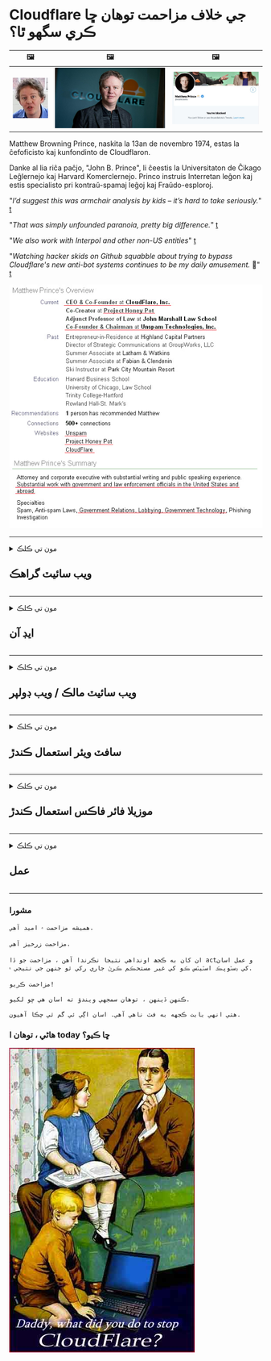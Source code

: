 # Cloudflare جي خلاف مزاحمت توهان ڇا ڪري سگهو ٿا؟

| 🖼 | 🖼 | 🖼 |
| --- | --- | --- |
| ![](../image/matthew_prince_teen.jpg) | ![](../image/matthew_prince.jpg) | ![](../image/blockedbymatthewprince.jpg) |


Matthew Browning Prince, naskita la 13an de novembro 1974, estas la ĉefoficisto kaj kunfondinto de Cloudflaron.

Danke al lia riĉa paĉjo, "John B. Prince", li ĉeestis la Universitaton de Ĉikago Leĝlernejo kaj Harvard Komerclernejo.
Princo instruis Interretan leĝon kaj estis specialisto pri kontraŭ-spamaj leĝoj kaj Fraŭdo-esploroj.


"*I’d suggest this was armchair analysis by kids – it’s hard to take seriously.*" [t](https://www.theguardian.com/technology/2015/nov/19/cloudflare-accused-by-anonymous-helping-isis)

"*That was simply unfounded paranoia, pretty big difference.*"  [t](https://twitter.com/xxdesmus/status/992757936123359233)

"*We also work with Interpol and other non-US entities*" [t](https://twitter.com/eastdakota/status/1203028504184360960)

"*Watching hacker skids on Github squabble about trying to bypass Cloudflare's new anti-bot systems continues to be my daily amusement.* 🍿" [t](https://twitter.com/eastdakota/status/1273277839102656515)


![](../image/whoismp.jpg)

---


<details>
<summary>مون تي ڪلڪ

## ويب سائيٽ گراهڪ
</summary>


- جيڪڏهن ويب سائيٽ جيڪا توهان پسند ڪيو ٿا Cloudflare استعمال ڪندي ، ٻڌايو ته Cloudflare استعمال نه ڪريو.
  - سوشل ميڊيا جهڙوڪ فيس بوڪ ، Reddit ، Twitter يا Mastodon تي ڪو به فرق نٿو پوي. [حرڪتون کان وڌيڪ عمل بلند آهن.](https://twitter.com/phyzonloop/status/1274132092490862594)
  - ويب سائيٽ جي مالڪ سان رابطو ڪرڻ جي ڪوشش ڪريو جيڪڏهن توهان پنهنجو پاڻ کي ڪارائتو بڻائڻ چاهيو ٿا.

[Cloudflare چيو](https://github.com/Eloston/ungoogled-chromium/issues/783):
```
اسان شفارس ڪيون ٿا ته توهان منتظمين سان گڏ مخصوص خدمتن يا سائيٽن تائين پهچو جنهن سان توهان مسئلي ۾ رهو ٿا ۽ پنهنجي تجربي سان حصيداري ڪريو ٿا.
```

[جيڪڏهن توهان ان کان نه پڇو ، ويب سائيٽ مالڪ ڪڏهن به اهو مسئلو knowاڻ ناهي.](../PEOPLE.md)

![](../image/liberapay.jpg)

[ڪامياب مثال](https://counterpartytalk.org/t/turn-off-cloudflare-on-counterparty-co-plz/164/5).<br>
توهان کي ڪو مسئلو آهي؟ [هاڻي پنهنجو آواز بلند ڪريو.](https://github.com/maraoz/maraoz.github.io/issues/1) هيٺ مثال.

```
توهان صرف ڪارپوريٽ سينسرشپ ۽ ڪاميٽي نگراني جي مدد ڪري رهيا آهيو.
http://crimeflare.eu.org
```

```
توهان جو ويب صفحو CloudFlare جي خانگي ديوتائن واري خانگي رازداري ۾ آهي.
http://crimeflare.eu.org
```

- ويب سائيٽ جي رازداري پاليسي پڙهڻ لاءِ ڪجهه وقت ڪو.
  - جيڪڏهن ويب سائيٽ Cloudflare جي پويان آهي يا ويب سائيٽ Cloudflare سان ڳن servicesيل خدمتون استعمال ڪري رهي آهي.

اهو لازمي طور تي وضاحت ڪري ٿو ته “Cloudflare” ڇا آهي ، ۽ Cloudflare سان پنهنجي ڊيٽا حصيداري ڪرڻ جي اجازت طلب ڪريو. ائين ڪرڻ ۾ ناڪامي وارو ڀروسو ڀوڳجي ويندو ۽ سوال ۾ ويبسائيٽ کان پاسو ڪرڻ گهرجي.

[قابل قبول رازداري پاليسي جو مثال هتي آهي](https://archive.is/bDlTz) ("Subprocessors" > "Entity Name")

```
مون توهان جي پرائيويسي پاليسي پڙهي آهي ۽ مان لفظ Cloudflare ڳولي نه سگهيس.
آئون توهان سان ڊيٽا شيئر ڪرڻ کان انڪار ڪريان جيڪڏهن توهان منهنجي ڊيٽا کي Cloudflare کي جاري ڪرڻ جاري رکو.
http://crimeflare.eu.org
```

اهو رازداري پاليسي جو هڪ مثال آهي جنهن ۾ Cloudflare لفظ ناهي.
[Liberland Jobs](https://archive.is/daKIr) [privacy policy](https://docsend.com/view/feiwyte):

![](../image/cfwontobey.jpg)

Cloudflare انهن جي پنهنجي رازداري پاليسي آهي.
[ڪلائوڊ فيلر ڊڪسڪسڪس ماڻهن کي پسند ڪري ٿو.](https://www.reddit.com/r/GamerGhazi/comments/2s64fe/be_wary_reporting_to_cloudflare/)

هتي ويب سائٽ جي سائن اپ فارم لاءِ سٺو مثال آهي.
AFAIK ، صفر ويب سائيٽ هي ڪر. ڇا توهان انهن تي اعتبار ڪندو؟

```
"ايڪس وائيز لاءِ سائن اپ" تي ڪلڪ ڪندي ، توهان اسان جي خدمت جي شرطن ۽ رازداري جي بيان تي متفق آهيو.
توهان Cloudflare سان پنهنجي ڊيٽا شيئر ڪرڻ تي پڻ متفق آهيو ۽ cloudflare جي رازداري بيان تي پڻ راضي ٿيو.
جيڪڏهن Cloudflare توهان جي معلومات لڪي ٿو يا توهان کي اسان جي سرور سان ڳن won'tڻ نه ڏيندو ، اها اسان جي غلطي ناهي. [*]

[ سائن اپ ڪريو ] [ مان متفق نه آهيان ]
```
[*] [PEOPLE.md](../PEOPLE.md)


- انھن جي خدمت استعمال نه ڪرڻ جي ڪوشش ڪريو. ياد رکو ته توهان Cloudflare طرفان ڏسي رهيا آهيو.
  - ["I'm in your TLS, sniffin' your passworz"](../image/iminurtls.jpg)

- ٻي ويب سائيٽ جي ڳولا ڪريو. انٽرنيٽ تي ڪي متبادل ۽ موقعا آھن!

- روزانو جي بنياد تي Tor کي استعمال ڪرڻ لاءِ پنهنجن دوستن کي قائل ڪيو.
  - گمنام اوپن انٽرنيٽ جو معيار هئڻ گهرجي!
  - [اهو نوٽ ڪريو ته تور منصوبو هن منصوبي کي ناپسند ڪندو آهي.](../HISTORY.md)

</details>

------

<details>
<summary>مون تي ڪلڪ

## ايڊ آن
</summary>

- جيڪڏھن توھان جو براؤزر فائر فاکس آھي ، ٽور برائوزر ، يا غير محفوظ ٿيل Chromium ھيٺ ڏنل ھڪ اضافو ھي استعمال ڪريو.
  - جيڪڏهن توهان ٻيون نئون اضافو شامل ڪرڻ چاهيو ٿا پهرين انهي بابت پڇو.


| نالو | ٺاھيندڙ | سپورٽ | بلاڪ ڪري سگھي ٿو | اطلاع ڏئي سگهان ٿو | Chrome |
| -------- | -------- | -------- | -------- | -------- | -------- |
| [Bloku Cloudflaron MITM-Atakon](../subfiles/about.bcma.md) | #Addon | [ ? ](http://crimeflare.eu.org/) | **ها**     | **ها**     |  **ها** |
| [Ĉu ligoj estas vundeblaj al MITM-atako?](../subfiles/about.ismm.md) | #Addon | [ ? ](http://crimeflare.eu.org/) | نه     | **ها**     |  **ها** |
| [Ĉu ĉi tiuj ligoj blokos Tor-uzanton?](../subfiles/about.isat.md) | #Addon | [ ? ](http://crimeflare.eu.org/) | نه     | **ها**     |  **ها** |
| [Block Cloudflare MITM Attack](https://trac.torproject.org/projects/tor/attachment/ticket/24351/block_cloudflare_mitm_attack-1.0.14.1-an%2Bfx.xpi)<br>[**DELETED BY TOR PROJECT**](../HISTORY.md) | nullius | [ ? ](tool/block_cloudflare_mitm_fx), [Link](http://crimeflare.eu.org/) | **ها**     | **ها**     |  نه |
| [TPRB](http://34ahehcli3epmhbu2wbl6kw6zdfl74iyc4vg3ja4xwhhst332z3knkyd.onion/) | Sw | [ ? ](http://34ahehcli3epmhbu2wbl6kw6zdfl74iyc4vg3ja4xwhhst332z3knkyd.onion/) | **ها**     | **ها**     |  نه |
| [Detect Cloudflare](https://addons.mozilla.org/en-US/firefox/addon/detect-cloudflare/) | Frank Otto | [ ? ](https://github.com/traktofon/cf-detect) | نه     | **ها**     |  نه |
| [True Sight](https://addons.mozilla.org/en-US/firefox/addon/detect-cloudflare-plus/) | claustromaniac | [ ? ](https://github.com/claustromaniac/detect-cloudflare-plus) | نه     | **ها**     |  نه |
| [Which Cloudflare datacenter am I visiting?](https://addons.mozilla.org/en-US/firefox/addon/cf-pop/) | 依云 | [ ? ](https://github.com/lilydjwg/cf-pop) | نه     | **ها**     |  نه |


- ”ديڪرٽرايلس“ ”سي ڊي اين ج ايس (Cloudflare)“ جو ڪنيڪشن روڪي سگهي ٿو.
  - اهو ڪيترن ئي درخواستن کي نيٽ ورڪن تائين پهچڻ کان روڪيندو آهي ، ۽ سائيٽن کي ٽوڙڻ لاءِ رکڻ لاءِ مقامي فائلون ڏيندو آهي.
  - ڊولپر جواب ڏنو: "[very concerning indeed](https://github.com/Synzvato/decentraleyes/issues/236#issuecomment-352049501)", "[widespread usage severely centralizes the web](https://github.com/Synzvato/decentraleyes/issues/251#issuecomment-366752049)"

- [توهان پڻ پنهنجي سرٽيفڪيٽ اٿارٽي (CA) تان Cloudflare سرٽيفڪيٽ کي ختم يا بي اعتمادي ڪري سگهو ٿا.](https://www.ssl.com/how-to/remove-root-certificate-firefox/)

</details>

------

<details>
<summary>مون تي ڪلڪ

## ويب سائيٽ مالڪ / ويب ڊولپر
</summary>


![](../image/word_cloudflarefree.jpg)

- Cloudflare حل ، مدت نه استعمال ڪريو.
  - توهان هن کان بهتر ڪري سگھو ٿا ، صحيح؟ [هتي Cloudflare سبسڪرپشن ، منصوبا ، ڊومين يا اڪائونٽ ختم ڪرڻ لاءِ ڪئين.](https://support.cloudflare.com/hc/en-us/articles/200167776-Removing-subscriptions-plans-domains-or-accounts)

| 🖼 | 🖼 |
| --- | --- |
| ![](../image/htmlalertcloudflare.jpg) | ![](../image/htmlalertcloudflare2.jpg) |

- وڌيڪ گراهڪن چاهيو؟ توهان کي خبر آهي ته ڇا ڪرڻو آهي. اشارو ”مٿان لڪير“ آهي.
  - [هيلو ، توهان لکيو ”اسان توهان جي رازداري کي سنجيده وٺون ٿا“ پر مون کي ”غلطي 403 منع ٿيل گمنام پراکسي جي اجازت ناهي“.](https://it.slashdot.org/story/19/02/19/0033255/stop-saying-we-take-your-privacy-and-security-seriously) توهان ٽور يا وي پي اين کي ڇو بلاڪ ڪري رهيا آهيو؟ [۽ توهان عارضي اي ميلن کي ڇو بلاڪ ڪري رهيا آهيو؟](http://523kpawzkarw3j6afz2elxfs4h3hfclomkcmbjs6kaimo4lokympi6yd.onion/)

![](../image/anonexist.jpg)

- Cloudflare استعمال ڪرڻ سان بندش جو امڪان وڌي ويندو. گهمڻ وارا توهان جي ويب سائيٽ تائين رسائي نٿا ڪري سگهن ، جيڪڏهن توهان جو سرور گهٽ آهي يا ڪلائوڊ فليئر هيٺ آهي.
  - [ڇا توهان واقعي سوچيو ته Cloudflare ڪڏهن به هيٺ نه ٿيو؟](https://www.ibtimes.com/cloudflare-down-not-working-sites-producing-504-gateway-timeout-errors-2618008) [Another](https://twitter.com/Jedduff/status/1097875615997399040) [sample](https://twitter.com/search?f=tweets&vertical=default&q=Cloudflare%20is%20having%20problems). [Need more](../PEOPLE.md)?

![](../image/cloudflareinternalerror.jpg)

- Cloudflare کي پنهنجي ”API سروس“ جي پراکسي لاءِ استعمال ڪرڻ ، ”سافٽويئر تازه ڪاري سرور“ يا ”آر ايس ايس فيڊ“ توهان جي صارف کي نقصان پهچائي سگهندو. هڪ گراهڪ توهان کي فون ڪيو ۽ چيو ”مان توهان جو API هاڻي استعمال نٿو ڪري سگهان“ ۽ توهان کي خبر ناهي ته ڇا ٿي رهيو آهي. Cloudflare خاموشي سان توهان جي گراهڪ کي بلاڪ ڪري سگهي ٿو. ڇا توهان سمجهو ٿا ته اهو ٺيڪ آهي؟
  - آن لائن سروس ۾ ڪيترائي آر ايس ايس پڙهيل گراهڪ ۽ آر ايس ايس پڙهندڙ آهن. جيڪڏهن توهان ماڻهن کي سبسڪرپشن جي اجازت نه ڏئي رهيا آهيو توهان آر ايس ايس فيڊ کي ڇو شايع ڪري رهيا آهيو؟

![](../image/rssfeedovercf.jpg)

- ڇا توهان کي HTTPS سرٽيفڪيٽ جي ضرورت آهي؟ ”ليڊ اينڊريٽ“ استعمال ڪريو يا صرف سي اي ڪمپني خريد ڪريو.

- ڇا توهان کي ڊي اين ايس سرور جي ضرورت آهي؟ ڇا توهان جو پنهنجو سرور قائم نٿو ڪري سگھجي؟ انهن جي باري ۾: [Hurricane Electric Free DNS](https://dns.he.net/), [Dyn.com](https://dyn.com/dns/), [1984 Hosting](https://www.1984hosting.com/), [Afraid.Org (جيڪڏهن توهان TOR استعمال ڪريو ته اداري پنهنجو اڪائونٽ حذف ڪيو)](https://freedns.afraid.org/)

- هلندڙ هوسٽنگ سروس؟ صرف مفت؟ انهن جي باري ۾: [Onion Service](http://vww6ybal4bd7szmgncyruucpgfkqahzddi37ktceo3ah7ngmcopnpyyd.onion/en/security/network-security/tor/onionservices-best-practices), [Free Web Hosting Area](https://freewha.com/), [Autistici/Inventati Web Site Hosting](https://www.autinv5q6en4gpf4.onion/services/website), [Github Pages](https://pages.github.com/), [Surge](https://surge.sh/)
  - [Cloudflare جو متبادل](../subfiles/cloudflare-alternatives.md)

- ڇا توهان "cloudflare-ipfs.com" استعمال ڪري رهيا آهيو؟ [ڇا توهان knowاڻو ٿا Cloudflare IPFS خراب آهي؟](../PEOPLE.md)

- توهان جي سرور تي ويب ايپليڪيشن فائر وال جهڙوڪ OWASP ۽ Fail2Ban انسٽال ڪريو ۽ ان کي صحيح طريقي سان ترتيب ڏيو
  - تور کي بلاڪ ڪرڻ ڪو حل ناهي. نن badن خراب استعمال ڪندڙن لاءِ سڀني کي سزا نه ڏيو.

- صارفين کي پنهنجي ويب سائيٽ تائين رسائي ڪرڻ کان روڪيو يا بلاڪ ڪيو “Cloudflare Warp” ۽ هڪ سبب فراهم ڪريو جيڪڏهن توهان ڪري سگهو ٿا.

> IP لسٽ: "[Cloudflare جي موجوده IP حدون](cloudflare_inc/)"

> A: بس انهن کي رڪاوٽ ڪيو

```
server {
...
deny 173.245.48.0/20;
deny 103.21.244.0/22;
deny 103.22.200.0/22;
deny 103.31.4.0/22;
deny 141.101.64.0/18;
deny 108.162.192.0/18;
deny 190.93.240.0/20;
deny 188.114.96.0/20;
deny 197.234.240.0/22;
deny 198.41.128.0/17;
deny 162.158.0.0/15;
deny 104.16.0.0/12;
deny 172.64.0.0/13;
deny 131.0.72.0/22;
deny 2400:cb00::/32;
deny 2606:4700::/32;
deny 2803:f800::/32;
deny 2405:b500::/32;
deny 2405:8100::/32;
deny 2a06:98c0::/29;
deny 2c0f:f248::/32;
...
}
```

> B: ڊي warningاريندڙ پيج تي وريو

```
http {
...
geo $iscf {
default 0;
173.245.48.0/20 1;
103.21.244.0/22 1;
103.22.200.0/22 1;
103.31.4.0/22 1;
141.101.64.0/18 1;
108.162.192.0/18 1;
190.93.240.0/20 1;
188.114.96.0/20 1;
197.234.240.0/22 1;
198.41.128.0/17 1;
162.158.0.0/15 1;
104.16.0.0/12 1;
172.64.0.0/13 1;
131.0.72.0/22 1;
2400:cb00::/32 1;
2606:4700::/32 1;
2803:f800::/32 1;
2405:b500::/32 1;
2405:8100::/32 1;
2a06:98c0::/29 1;
2c0f:f248::/32 1;
}
...
}

server {
...
if ($iscf) {rewrite ^ https://example.com/cfwsorry.php;}
...
}

<?php
header('HTTP/1.1 406 Not Acceptable');
echo <<<CLOUDFLARED
Thank you for visiting ourwebsite.com!<br />
We are sorry, but we can't serve you because your connection is being intercepted by Cloudflare.<br />
Please read http://crimeflare.eu.org for more information.<br />
CLOUDFLARED;
die();
```

- جيڪڏهن توهان آزادي تي يقين رکون ۽ گمنام صارفن کي ڀليڪار مڃو ته Tor Onion Service يا I2P انسائيڪ سيٽ ڪريو

- ٻين ڪلارنيٽ / ٽور ڊبل ويب سائيٽ آپريٽرن کان صلاح پڇو ۽ گمنام دوست ٺاهيو!

</details>

------

<details>
<summary>مون تي ڪلڪ

## سافٽ ويئر استعمال ڪندڙ
</summary>


- Discord CloudFlare استعمال ڪري رهيو آهي متبادل؟ اسان مشورو ڏيو [**Briar** (Android)](https://f-droid.org/en/packages/org.briarproject.briar.android/), [Ricochet (PC)](https://ricochet.im/), [Tox + Tor (Android/PC)](https://tox.chat/download.html)
  - برري ۾ ٽور ڊيمن شامل آهي تنهن ڪري توهان کي Orbot انسٽال ڪرڻ جي ضرورت نه آهي.
  - ڪي ٽيچ ڊولپرز ، اوپن پرائيويسي ، حذف ڪيل اسٽاپ_ڪلي فلي پروجيڪٽ ان جي گٽ سروس کان بغير نوٽس.

- جيڪڏهن توهان ڊيبين GNU / لينڪس استعمال ڪندا آهيو ، يا ڪوئي نسخو ، رڪنيت حاصل ڪريو: [bug #831835](https://bugs.debian.org/cgi-bin/bugreport.cgi?bug=831835). ۽ جيڪڏهن توهان ڪري سگهو ٿا ، پيچ جي تصديق ڪرڻ ۾ مدد ڪريو ۽ سنڀاليندڙ کي صحيح نتيجي تي پهچندي مدد ڪريو ته ڇا اهو قبول ٿيڻ گهرجي.

- هميشه هنن برائوزرن جي صلاح ڏيو.

| نالو | ٺاھيندڙ | سپورٽ | راءِ ڏيو |
| -------- | -------- | -------- | -------- |
| [Ungoogled-Chromium](https://ungoogled-software.github.io/ungoogled-chromium-binaries/) | Eloston | [ ? ](https://github.com/Eloston/ungoogled-chromium) | PC (Win, Mac, Linux)  _!Tor_ |
| [Bromite](https://www.bromite.org/fdroid) | Bromite | [ ? ](https://github.com/bromite/bromite/issues) | Android  _!Tor_ |
| [Tor Browser](https://www.torproject.org/download/) | Tor Project | [ ? ](https://support.torproject.org/) | PC (Win, Mac, Linux)  _Tor_|
| [Tor Browser Android](https://www.torproject.org/download/) | Tor Project | [ ? ](https://support.torproject.org/) | Android  _Tor_|
| [Onion Browser](https://itunes.apple.com/us/app/onion-browser/id519296448?mt=8) | Mike Tigas | [ ? ](https://github.com/OnionBrowser/OnionBrowser/issues) | Apple iOS  _Tor_|
| [GNU/Icecat](https://www.gnu.org/software/gnuzilla/) | GNU | [ ? ](https://www.gnu.org/software/gnuzilla/) | PC (Linux) |
| [IceCatMobile](https://f-droid.org/en/packages/org.gnu.icecat/) | GNU | [ ? ](https://lists.gnu.org/mailman/listinfo/bug-gnuzilla) | Android |
| [Iridium Browser](https://iridiumbrowser.de/about/) | Iridium | [ ? ](https://github.com/iridium-browser/iridium-browser/) | PC (Win, Mac, Linux, OpenBSD) |


ٻئي سافٽ ويئر جي رازداري ناممڪن آهي. هن جو مطلب ناهي تور برائوزر ”مڪمل“ آهي.
انٽرنيٽ ۽ ٽيڪنالاجي تي ڪوبه 100 سيڪڙو محفوظ ناهي ۽ نه ئي 100 سيڪڙو پرائيويٽ آهي.

- تور استعمال ڪرڻ نٿا چاهيو؟ توهان ٽور ڊيمن سان ڪوبه برائوزر استعمال ڪري سگهو ٿا.
  - [ياد رکجو تور منصوبو پسند نٿو ڪري.](https://support.torproject.org/tbb/tbb-9/) جيڪڏهن توهان ائين ڪرڻ جي قابل آهيو ته ٽور برائوزر استعمال ڪريو.
- [ڪروميم تور سان ڪئين استعمال ڪجي](../subfiles/chromium_tor.md)


اچو ته ٻين سافٽ ويئر جي رازداري بابت ڳالهايون.

- [جيڪڏهن توهان واقعي فائرفاڪس استعمال ڪرڻ جي ضرورت آهي ، چونڊيو ”فائر فاڪس ESR“.](https://www.mozilla.org/en-US/firefox/organizations/)
  - [فائر فاڪس - اسپائي ويئر واچ ڊوگ](https://spyware.neocities.org/articles/firefox.html)
  - [فائر فاڪس مفت تقرير کي رد ڪري ٿو ، آزاد تقرير تي پابندي لڳائي ٿو](https://web.archive.org/web/20200423010026/https://reclaimthenet.org/firefox-rejects-free-speech-bans-free-speech-commenting-plugin-dissenter-from-its-extensions-gallery/)
  - ["100+ ڊائون لوڊ. اهو لڳي ٿو ته ڪنهن سوفٽويئر ڪمپني کي گهر ۾ رهڻ لاءِ ... ان ڏينهن سوفٽويئر تمام گهڻو آهي."](https://old.reddit.com/r/firefox/comments/gutdiw/weve_got_work_to_do_the_mozilla_blog/fslbbb6/)
  - [اڙي ، ڇو فائر فاڪسس منهنجي يو آر ايل بار ۾ اسپانسرش ڪيل لنڪس ڏيکاري رهيو آهي؟](https://www.reddit.com/r/firefox/comments/jybx2w/uh_why_is_firefox_showing_me_sponsored_links_in/)
  - [موزيلا - شيطان اوتار](https://digdeeper.neocities.org/ghost/mozilla.html)

- [ياد رکو ، موزيلا Cloudflare سروس استعمال ڪري رهيو آهي.](https://www.robtex.com/dns-lookup/www.mozilla.org) [اهي پنهنجي پراڊڪٽ تي Cloudflare جي DNS سروس پڻ استعمال ڪري رهيا آهن.](https://www.theregister.co.uk/2018/03/21/mozilla_testing_dns_encryption/)

- [موزيلا هن ٽڪيٽ کي باضابطه طور رد ڪري ڇڏيو.](https://bugzilla.mozilla.org/show_bug.cgi?id=1426618)

- [فائر فاڪس جو شوق آهي.](https://github.com/mozilla-mobile/focus-android/issues/1743) [انهن ٽيلي ميٽري بند ڪرڻ جو واعدو ڪيو پر انهن اهو بدلائي ڇڏيو.](https://github.com/mozilla-mobile/focus-android/issues/4210)

- [پيلي مون / بايوليسڪ ڊولپر کلاؤڊ فليئر سان پيار ڪندو آهي.](https://github.com/mozilla-mobile/focus-android/issues/1743#issuecomment-345993097)
  - [پيلي چنڊ جو آرڪائيو سرور 18 مهينن لاءِ مالويئر کي ڌڪ ۽ spreadهلايو](https://www.reddit.com/r/privacytoolsIO/comments/cc808y/pale_moons_archive_server_hacked_and_spread/)
  - هو تور استعمال ڪندڙن کان پڻ نفرت ڪري ٿو - "[تور کي يرغمال بڻجڻ ڏيو. منهنجو خيال آهي ته ڪيترين ئي سائيٽن کي تور جي طرف دشمني ڪرڻ گهرجي انهي کي تمام گهڻي بدڪاري واري عنصر تي غور ڪندي.](https://github.com/yacy/yacy_search_server/issues/314#issuecomment-565932097)"

- [واٽر فوڪس کي شديد ”فون گهر“ وارو مسئلو آهي](https://spyware.neocities.org/articles/waterfox.html)

- [گوگل ڪروم هڪ اسپائي ويئر آهي.](https://www.gnu.org/proprietary/malware-google.en.html)
  - [گوگل توھان جي سرگرمي جو پروفائيل ڪري ٿو.](https://spyware.neocities.org/articles/chrome.html)

- [ايس آر ويئر آئرن تمام گهڻن فونن جو گهر ڪنيڪشن ٺاهيندا آهن.](https://spyware.neocities.org/articles/iron.html) اهو گوگل ڊومينز سان پڻ ڳن connectي ٿو.

- [بهادر برائوزر وائيٽ لسٽسٽ Facebook / Twitter trackers.](https://www.bleepingcomputer.com/news/security/facebook-twitter-trackers-whitelisted-by-brave-browser/)
  - [هتي وڌيڪ مسئلا آهن.](https://spyware.neocities.org/articles/brave.html)
  - [بائنس ملندڙ شناختيه](https://twitter.com/cryptonator1337/status/1269594587716374528)

- [مائڪروسوفٽ ايج فيسبوڪ کي صارفن جي پٺن پويان فليش ڪوڊ هلائيندو آهي](https://www.zdnet.com/article/microsoft-edge-lets-facebook-run-flash-code-behind-users-backs/)

- [ويوالدي توهان جي رازداري جو احترام نٿو ڪري.](https://spyware.neocities.org/articles/vivaldi.html)

- [اوپيرا جاسوس ويئر جي سطح: انتهائي تيز](https://spyware.neocities.org/articles/opera.html)

- Apple iOS: [توهان کي iOS کي هرگز استعمال نه ڪرڻ گهرجي ، خاص طور تي ڇاڪاڻ ته اهو مالويئر آهي.](https://www.gnu.org/proprietary/malware-apple.html)

ان ڪري اسان رڳو ٽيبل جي مٿان سفارش ڪيون ٿا. ٻيو ڪجھ نه.

</details>

------

<details>
<summary>مون تي ڪلڪ

## موزيلا فائر فاڪس استعمال ڪندڙ
</summary>


- ”فائر فاڪس نائيٽ“ موزيلا سرور ڏانهن آپٽ آئوٽ طريقي کان بغير ڊيبگ سطح جي معلومات موڪلي ويندي.
  - [موزيلا سرور ڪلائوڊ فليئر کي واهي رهيا آهن](https://www.digwebinterface.com/?hostnames=www.mozilla.org%0D%0Amozilla.cloudflare-dns.com&type=&ns=resolver&useresolver=8.8.4.4&nameservers=)

- اهو فائر فاڪس کي موزيلا سرورز سان ڳن toڻ جي منع ڪرڻ ممڪن آهي.
  - [موزيلا جي پاليسي ـ خاڪا هدايتڪار](https://github.com/mozilla/policy-templates/blob/master/README.md)
  - ياد رهي ته هي ٽرڪ بعد ۾ ورزن ۾ ڪم ڪرڻ بند ڪري سگهي ٿي ڇاڪاڻ ته موزيلا پاڻ کي پسند ڪرڻ پسند ڪندو آهي.
  - انهن کي مڪمل طور تي بلاڪ ڪرڻ لاءِ فائر وال ۽ ڊي اين ايس فلٽر استعمال ڪريو.

"`/distribution/policies.json`"

>     "WebsiteFilter": {
> 		"Block": [
> 		"*://*.mozilla.com/*",
> 		"*://*.mozilla.net/*",
> 		"*://*.mozilla.org/*",
> 		"*://webcompat.com/*",
> 		"*://*.firefox.com/*",
> 		"*://*.thunderbird.net/*",
> 		"*://*.cloudflare.com/*"
> 		]
>     },


- ~~موزيلا جي ٽريڪٽر تي هڪ بگ جي رپورٽ ڪريو ، ٻڌايو ته Cloudflare استعمال نه ڪرڻ جي.~~ بگگيولا تي هڪ بگ رپورٽ هئي. ڪيترائي ماڻھو پنھنجي تشويش لاءِ پوسٽ ڪيا ويا ، بگ بگ کي 2018 ۾ اداري طرفان لڪايو ويو ھو.

- توھان ڪري سگھوٿا DoH کي Firefox ۾.
  - [فائر فاڪس جي ڊفالٽ ڊي اين ايس فراهم ڪندڙ کي تبديل ڪريو](../subfiles/change-firefox-dns.md)

![](../image/firefoxdns.jpg)

- [جيڪڏهن توهان Non-ISP DNS استعمال ڪرڻ چاهيندا ، OpenNIC Tier2 DNS سروس استعمال ڪرڻ تي غور ڪريو يا ڪنهن غير Cloudflare DNS سروسز کي.](https://wiki.opennic.org/start)
![](../image/opennic.jpg)
  - Cloudflare کي ڊي اين ايس سان بلاڪ ڪيو. [Crimeflare DNS](https://dns.crimeflare.eu.org/)

- توھان ٽور استعمال ڪري سگھوٿا ڊي اين ايس رليور طور. [جيڪڏهن توهان ٽور ماهر نه آهيو ، هتي سوال پڇو.](https://tor.stackexchange.com/)

> **ڪيئن؟**
> 1. ڊائون لوڊ ڪريو ۽ انسٽال ڪريو توهان جي ڪمپيوٽر تي.
> 2. هن لائن کي "تورڪ" فائل ۾ شامل ڪريو.
> DNSPort 127.0.0.1:53
> 3. تور ٻيهر شروع ڪريو.
> 4. پنھنجي ڪمپيوٽر جي ڊي اين ايس سرور کي "127.0.0.1" تي مقرر ڪريو.

</details>

------

<details>
<summary>مون تي ڪلڪ

## عمل
</summary>


- Cloudflare جي خطرن بابت توهان جي ٻين کي ٻڌاءِ.

- [هن مخزن کي بهتر بنائڻ ۾ مدد ڪريو.](http://crimeflare.eu.org).
  - ٻئي لسٽ ، ان جي خلاف دليل ۽ ان جا تفصيل.

- [دستاويز ڪريو ۽ تمام گهڻو عوام ۾ ٺاهيو جتي جڙيل Cloudflare (۽ ساڳي ئي ڪمپنيون) سان شيون غلط آهن ، انهي بحالي جو ذڪر ڪرڻ](http://crimeflare.eu.org) :)

- عام طور تي Tor کي استعمال ڪندي وڌيڪ ماڻهو حاصل ڪريو جئين اهي دنيا جي مختلف حصن جي نظر کان ويب کي تجربو ڪري سگھن.

- گروپس شروع ڪريو ، سوشل ميڊيا ۽ مين اسپيس ۾ ، دنيا کي Cloudflare کان آزاد ڪرائڻ لاءِ وقف.

- جتي مناسب هجي ، انهن گروپن سان ڳن thisيو هن مخزن تي - اهو هڪ گروپ طور گڏجي ڪم ڪرڻ جي جڳهه ٿي سگهي ٿو.

- [ڪوپ شروع ڪريو جيڪو ڪلائوڊ فليئر لاءِ بامقصد غير ڪارپوريٽ متبادل مهيا ڪري سگهي ٿو.](../subfiles/cloudflare-alternatives.md)

- اچو ته ڪلائوڊ فليئر خلاف گهٽ ۾ گهٽ ڪيترائي تحفظ فراهم ڪرڻ ۾ مدد لاءِ ڪنهن متبادل لاءِ ٻڌايو.

- جيڪڏهن توهان Cloudflare گراهڪ آهيو ، پنهنجي رازداري جي سيٽنگ طئي ڪريو ۽ انتظار ڪريو ته انهن جي خلاف ورزي ٿي.
  - [پوءِ انهن کي مخالف اسپام / رازداري جي خلاف ورزي الزامن هيٺ آڻجي.](https://twitter.com/thexpaw/status/1108424723233419264)

- جيڪڏهن توهان آمريڪا جي رياست ۾ آهيو ۽ سوال ۾ اها ويب سائيٽ هڪ بينڪ يا اڪائونٽنٽ آهي ، ڪوشش ڪريو گرام ـ ليچ ـ بليلي ايڪٽ ، يا آمريڪن سان ڊيوس ايبلٽي ايڪٽ تحت قانوني دٻاءُ ۽ backاڻ ڏيو ته توهان کي ڪيتري پري حاصل آهي .

- جيڪڏهن ويبسائيٽ ڪا سرڪاري سائيٽ آهي ته آمريڪي آئين جي پهرين ترميم تحت قانوني دٻاءُ آڻڻ جي ڪوشش ڪريو.

- جيڪڏهن توهان يورپي يونين جا شهري آهيو ، عام ڊيٽا تحفظ واري ضابطي تحت پنهنجي ذاتي معلومات موڪلڻ لاءِ ويب سائيٽ سان رابطو ڪريو. جيڪڏهن اهي توهان کي توهان جي معلومات ڏيڻ کان انڪار ڪن ٿا ، اهو قانون جي ڀڃڪڙي آهي.

- انهن ڪمپنين لاءِ جيڪي دعويٰ ڪن ٿيون انهن جي ويبسائيٽ تي سروس پيش ڪرڻ جي ڪوشش ڪن ٿيون انهن کي "غلط اشتهارسازي" طور تي صارف تحفظ جي تنظيمن ۽ BBB کي. Cloudflare ويب سائٽ Cloudflare سرورز طرفان خدمت ڪئي وئي آهي.

- [آئي ٽي يو يو ايس جي حوالي سان ٻڌائي ٿو ته ڪلائوڊ فلير ايتري وڏي پئماني تي حاصل ڪرڻ شروع ڪري رهيو آهي ته ان تي اينٽي ٽرسٽ قانون لاٿو وڃي.](https://www.itu.int/en/ITU-T/Workshops-and-Seminars/20181218/Documents/Geoff_Huston_Presentation.pdf)

- اهو سمجھڻ جوڳي آهي ته GNU GPL ورجن 4 هڪ اهڙي سروس جي پويان سورس ڪوڊ محفوظ ڪرڻ خلاف رزق شامل ڪري سگهي ٿي ، سڀني GPLv4 ۽ بعد ۾ پروگرامن جي ضرورت آهي ته گهٽ ۾ گهٽ ذريعه ڪوڊ هڪ وچولي ذريعي رسائي ٿئي جيڪا Tor استعمال ڪندڙن سان تعصب نه ڪري.

</details>

------

### مشورا

```
هميشه مزاحمت ۾ اميد آهي.

مزاحمت زرخيز آهي.

ان کان به ڪجھ اونداهي نتيجا نڪرندا آهن ، مزاحمت جو ڏا actو عمل اسان کي ڊسٽوپڪ اسٽيٽس ڪو کي غير مستحڪم ڪرڻ جاري رکي ٿو جنهن جي نتيجي ۾.

مزاحمت ڪريو!
```

```
ڪنهن ڏينهن ، توهان سمجهي ويندؤ ته اسان هي ڇو لکيو.
```

```
هتي انهي بابت ڪجهه به فٽ ناهي آهي. اسان اڳي ئي گم ٿي چڪا آهيون.
```

### هاڻي ، توهان ا today ڇا ڪيو؟


![](../image/stopcf.jpg)
